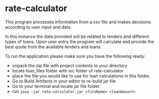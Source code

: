 # rate-calculator

This program processes information from a csv file and makes decisions according to user input and data. 

In this instance the data provided will be related to lenders and different types of loans. Upon user entry the program will calculate and provide the best quote from the available lenders and loans. 

To run the application please make sure you have the following ready:

 - unpack the zip file with project contents to your directory
 - locate loan_files folder with src folder of rate-calculator
 - place the file you would like to use for loan calculations in this folder.
 - Go to Build Artifacts in your editor to re-build jar file
 - Go to your terminal and locate jar file folder:
 - run `java -jar rate-calculator.jar <fileName> <loanAmount>`
